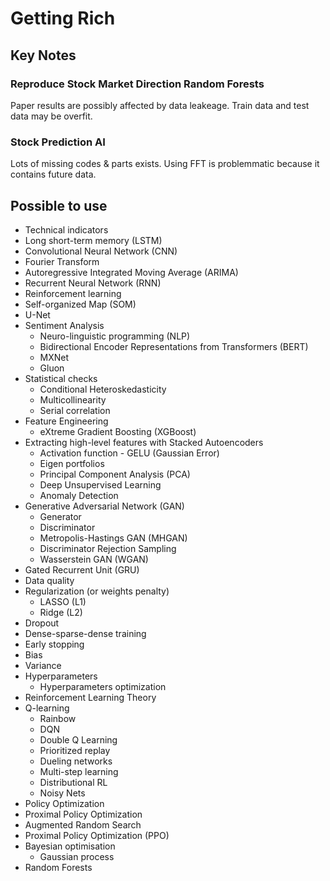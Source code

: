 # Getting Rich

## Key Notes

### Reproduce Stock Market Direction Random Forests

Paper results are possibly affected by data leakeage. Train data and test data may be overfit.

### Stock Prediction AI

Lots of missing codes & parts exists. Using FFT is problemmatic because it contains future data.

## Possible to use

- Technical indicators
- Long short-term memory (LSTM)
- Convolutional Neural Network (CNN)
- Fourier Transform
- Autoregressive Integrated Moving Average (ARIMA)
- Recurrent Neural Network (RNN)
- Reinforcement learning
- Self-organized Map (SOM)
- U-Net
- Sentiment Analysis
  - Neuro-linguistic programming (NLP)
  - Bidirectional Encoder Representations from Transformers (BERT)
  - MXNet
  - Gluon
- Statistical checks
  - Conditional Heteroskedasticity
  - Multicollinearity
  - Serial correlation
- Feature Engineering
  - eXtreme Gradient Boosting (XGBoost)
- Extracting high-level features with Stacked Autoencoders
  - Activation function - GELU (Gaussian Error)
  - Eigen portfolios
  - Principal Component Analysis (PCA)
  - Deep Unsupervised Learning
  - Anomaly Detection
- Generative Adversarial Network (GAN)
  - Generator
  - Discriminator
  - Metropolis-Hastings GAN (MHGAN)
  - Discriminator Rejection Sampling
  - Wasserstein GAN (WGAN)
- Gated Recurrent Unit (GRU)
- Data quality
- Regularization (or weights penalty)
  - LASSO (L1)
  - Ridge (L2)
- Dropout
- Dense-sparse-dense training
- Early stopping
- Bias
- Variance
- Hyperparameters
  - Hyperparameters optimization
- Reinforcement Learning Theory
- Q-learning
  - Rainbow
  - DQN
  - Double Q Learning
  - Prioritized replay
  - Dueling networks
  - Multi-step learning
  - Distributional RL
  - Noisy Nets
- Policy Optimization
- Proximal Policy Optimization
- Augmented Random Search
- Proximal Policy Optimization (PPO)
- Bayesian optimisation
  - Gaussian process
- Random Forests
